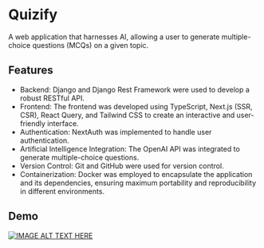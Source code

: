 # Quizify

A web application that harnesses AI, allowing a user to generate multiple-choice questions (MCQs) on a given topic.

## Features

- Backend: Django and Django Rest Framework were used to develop a robust RESTful API.
- Frontend: The frontend was developed using TypeScript, Next.js (SSR, CSR), React Query, and Tailwind CSS to create an interactive and user-friendly interface.
- Authentication: NextAuth was implemented to handle user authentication.
- Artificial Intelligence Integration: The OpenAI API was integrated to generate multiple-choice questions.
- Version Control: Git and GitHub were used for version control.
- Containerization: Docker was employed to encapsulate the application and its dependencies, ensuring maximum portability and reproducibility in different environments.

## Demo

[![IMAGE ALT TEXT HERE](https://img.youtube.com/vi/TiXETUYJF5A/0.jpg)](https://www.youtube.com/watch?v=YTiXETUYJF5A)
